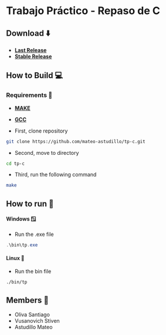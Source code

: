 # Trabajo Práctico - Repaso de C 

## Download ⬇️
- [**Last Release**](https://github.com/mateo-astudillo/tp-c/releases/tag/v0.2.8)
- [**Stable Release**](https://github.com/mateo-astudillo/tp-c/releases/tag/v0.1.8)

## How to Build 💻

### Requirements 🔧
- [**MAKE**](https://cmake.org/install/)
- [**GCC**](https://gcc.gnu.org/install/)

- First, clone repository
```sh
git clone https://github.com/mateo-astudillo/tp-c.git
```
- Second, move to directory
```sh
cd tp-c
```
- Third, run the following command
```sh
make
```

## How to run 🚀
#### Windows 🪟

- Run the .exe file
```powershell
.\bin\tp.exe
```

#### Linux 🐧
- Run the bin file
```sh
./bin/tp
```

## Members 👤
- Oliva Santiago
- Vusanovich Stiven
- Astudillo Mateo
